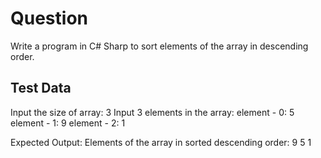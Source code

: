 # Question

Write a program in C# Sharp to sort elements of the array in descending order.

## Test Data

Input the size of array: 3
Input 3 elements in the array:
    element - 0: 5
    element - 1: 9
    element - 2: 1

Expected Output:
    Elements of the array in sorted descending order: 9 5 1
